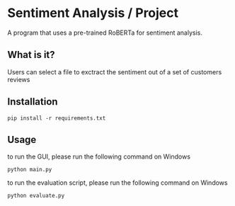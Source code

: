 # Sentiment Analysis / Project

A program that uses a pre-trained RoBERTa for sentiment analysis.

## What is it?

Users can select a file to exctract the sentiment out of a set of customers reviews

## Installation

```shell
pip install -r requirements.txt
```

## Usage

to run the GUI, please run the following command on Windows

```shell
python main.py
```

to run the evaluation script, please run the following command on Windows

```shell
python evaluate.py
```
